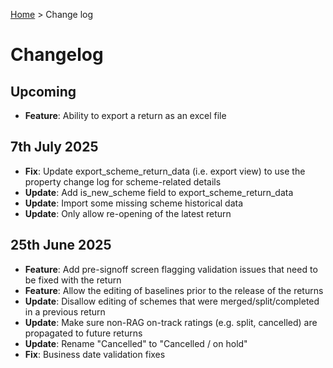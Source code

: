 [Home](../README.md) > Change log

# Changelog

## Upcoming

- **Feature**: Ability to export a return as an excel file

## 7th July 2025

- **Fix**: Update export_scheme_return_data (i.e. export view) to use the property change log for scheme-related details
- **Update**: Add is_new_scheme field to export_scheme_return_data
- **Update**: Import some missing scheme historical data
- **Update**: Only allow re-opening of the latest return

## 25th June 2025

- **Feature**: Add pre-signoff screen flagging validation issues that need to be fixed with the return
- **Feature**: Allow the editing of baselines prior to the release of the returns
- **Update**: Disallow editing of schemes that were merged/split/completed in a previous return
- **Update**: Make sure non-RAG on-track ratings (e.g. split, cancelled) are propagated to future returns
- **Update**: Rename "Cancelled" to "Cancelled / on hold"
- **Fix**: Business date validation fixes
